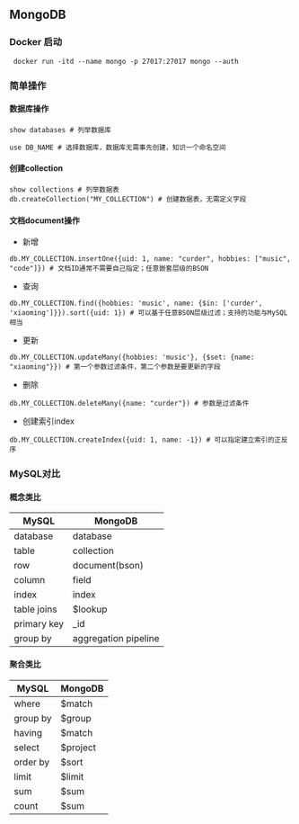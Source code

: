 ## MongoDB

### Docker 启动

```
 docker run -itd --name mongo -p 27017:27017 mongo --auth
```

### 简单操作

#### 数据库操作

```
show databases # 列举数据库

use DB_NAME # 选择数据库，数据库无需事先创建，知识一个命名空间
```

#### 创建collection

```
show collections # 列举数据表
db.createCollection("MY_COLLECTION") # 创建数据表，无需定义字段
```

#### 文档document操作

- 新增
```
db.MY_COLLECTION.insertOne({uid: 1, name: "curder", hobbies: ["music", "code"]}) # 文档ID通常不需要自己指定；任意嵌套层级的BSON
```

- 查询
```
db.MY_COLLECTION.find({hobbies: 'music', name: {$in: ['curder', 'xiaoming']}}).sort({uid: 1}) # 可以基于任意BSON层级过滤；支持的功能与MySQL相当
```

- 更新
```
db.MY_COLLECTION.updateMany({hobbies: 'music'}, {$set: {name: "xiaoming"}}) # 第一个参数过滤条件，第二个参数是要更新的字段
```

- 删除
```
db.MY_COLLECTION.deleteMany({name: "curder"}) # 参数是过滤条件
```

- 创建索引index
```
db.MY_COLLECTION.createIndex({uid: 1, name: -1}) # 可以指定建立索引的正反序
```


### MySQL对比

#### 概念类比
| MySQL | MongoDB |
| ---- | ---- |
| database | database |
| table | collection |
| row | document(bson) |
| column | field |
| index | index |
| table joins | $lookup |
| primary key | _id |
| group by | aggregation pipeline |


#### 聚合类比

| MySQL | MongoDB |
| ---- | ---- |
| where | $match |
| group by | $group |
| having | $match |
| select | $project |
| order by | $sort |
| limit | $limit |
| sum | $sum |
| count | $sum |
